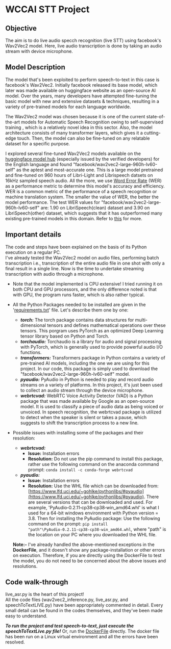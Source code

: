 # WCCAI STT Project

## Objective ##
The aim is to do live audio specch recognition (live STT) using facebook's Wav2Vec2 model. Here, live audio transcription is done by taking an audio stream with device microphone.

## Model Description ##
The model that's been exploited to perform speech-to-text in this case is facebook's Wav2Vec2. Initially facebook released its base model, which later was made available on huggingface website as an open-source AI model. Over the years, many developers have attempted fine-tuning the basic model with new and extensive datasets & techniques, resulting in a variety of pre-trained models for each language worldwide. 

The Wav2Vec2 model was chosen because it is one of the current state-of-the-art models for Automatic Speech Recognition owing to self-supervised training , which is a relatively novel idea in this sector. Also, the model architecture consists of many transformer layers, which gives it a cutting-edge touch. Then, the model can also be fine-tuned on any relatable dataset for a specific purpose.

I explored several fine-tuned Wav2Vec2 models available on the [huggingface model hub](https://huggingface.co/models) (especially issued by the verified developers) for the English language and found "facebook/wav2vec2-large-960h-lv60-self" as the aptest and most-accurate one. This is a large model pretrained and fine-tuned on 960 hours of Libri-Light and Librispeech datsets on 16kHz sampled speech audio. All the more, we use [Word Error Rate](https://en.wikipedia.org/wiki/Word_error_rate) (WER) as a performance metric to determine this model's accuracy and efficiency. WER is a common metric of the performance of a speech recognition or machine translation system. The smaller the value of WER, the better the model performance. The test WER values for "facebook/wav2vec2-large-960h-lv60-self" are: 1.90 on LibriSpeech(clean) dataset and 3.90 on LibriSpeech(other) dataset, which suggests that it has outperformed many existing pre-trained models in this domain. Refer to [this](https://huggingface.co/facebook/wav2vec2-large-960h-lv60-self) for more.

## Important details ##
The code and steps have been explained on the basis of its Python execution on a regular PC.\
I've already tested the Wav2Vec2 model on audio files, performing batch transcription i.e., transcription of the entire audio file in one shot with only a final result in a single line. Now is the time to undertake streaming transcription with audio through a microphone.

* Note that the model implemented is CPU extensive! I tried running it on both CPU and GPU processors, and the only difference noted is that with GPU, the program runs faster, which is also rather typical.

* All the Python Packages needed to be installed are given in the '[requirements.txt](https://github.com/harshrrajj/WCCAI-STT-Experiment/blob/main/requirements.txt)' file. Let's describe them one by one:
   * ***torch:*** The torch package contains data structures for multi-dimensional tensors and defines mathematical operations over these tensors. This porgram uses PyTorch as an optimized Deep Learning tensor library based on Python and Torch.
   * ***torchaudio:*** Torchaudio is a library for audio and signal processing with PyTorch, which is generally used to provide powerful audio I/O functions.
   * ***transformers:*** Transformers package in Python contains a variety of pre-trained AI models, including the one we are using for this project. In our code, this package is simply used to download the "facebook/wav2vec2-large-960h-lv60-self" model.
   * ***pyaudio:*** PyAudio in Python is needed to play and record audio streams on a variety of platforms. In this project, it's just been used to collect an audio stream through the device microphone.
   * ***webrtcvad:*** WebRTC Voice Activity Detector (VAD) is a Python package that was made available by Google as an open-source model. It is used to classify a piece of audio data as being voiced or unvoiced. In speech recognition, the webrtcvad package is utilized to detect when the speaker is silent or takes a pause, which suggests to shift the transcription process to a new line.

* Possible issues with installing some of the packages and their resolution:
   * ***webrtcvad:***
     * **Issue:** Installation errors
     * **Resolution:** Do not use the pip command to install this package, rather use the following command on the anaconda command prompt: ```conda install -c conda-forge webrtcvad```
   * ***pyaudio:***
      * **Issue:** Installation errors
      * **Resolution:** Use the WHL file which can be downloaded from: [https://www.lfd.uci.edu/~gohlke/pythonlibs/#pyaudio](https://www.lfd.uci.edu/~gohlke/pythonlibs/#pyaudio). There are several versions that can be downloaded and used. For example, 'PyAudio‑0.2.11‑cp38‑cp38‑win_amd64.whl' is what I used for a 64-bit windows environment with Python version = 3.8. Then for installing the PyAudio package: Use the following command on the prompt: ```pip install "path"\PyAudio‑0.2.11‑cp38‑cp38‑win_amd64.whl```, where "path" is the location on your PC where you downloaded the WHL file.
   
   **Note:-** I've already handled the above-mentioned exceptions in the **DockerFile**, and it doesn't show any package-installation or other errors on execution. Therefore, if you are directly using the DockerFile to test the model, you do not need to be concerned about the above issues and resolutions.    

## Code walk-through ##
live_asr.py is the heart of this project!\
All the code files (wav2vec2_inference.py, live_asr.py, and speechToTextLIVE.py) have been appropriately commented in detail. Every small detail can be found in the codes themselves, and they've been made easy to understand.

***To run the project and test speech-to-text, just execute the speechToTextLive.py file!***
Or, run the [DockerFile](https://github.com/harshrrajj/WCCAI-STT-Experiment/blob/main/Dockerfile) directly. The docker file has been run on a Linux virtual environment and all the errors have been resolved.
